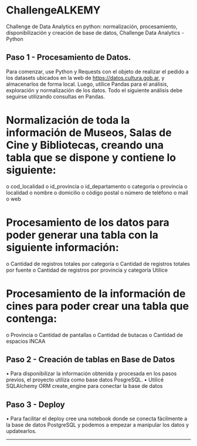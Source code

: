 # ChallengeALKEMY
Challenge de Data Analytics en python: normalización, procesamiento, disponibilización y creación de base de datos, Challenge Data Analytics - Python

## Paso 1 - Procesamiento de Datos.
Para comenzar, use Python y Requests con el objeto de realizar el pedido a los datasets ubicados en la web de  https://datos.cultura.gob.ar, y almacenarlos de forma local. Luego, utilice Pandas para el análisis, exploración y normalización de los datos. Todo el siguiente análisis debe seguirse utilizando consultas en Pandas.
#	Normalización de toda la información de Museos, Salas de Cine y Bibliotecas, creando una tabla que se dispone y contiene lo siguiente:
o cod_localidad
o id_provincia
o id_departamento
o categoría
o provincia
          o localidad
o nombre
o domicilio
o código postal
o número de teléfono
o mail
o web
#	Procesamiento de los datos para poder generar una tabla con la siguiente información:

o Cantidad de registros totales por categoría
o Cantidad de registros totales por fuente
o Cantidad de registros por provincia y categoría Utilice 

#	Procesamiento de la información de cines para poder crear una tabla que contenga:

o Provincia
o Cantidad de pantallas
o Cantidad de butacas
o Cantidad de espacios INCAA
## Paso 2 - Creación de tablas en Base de Datos
•	Para disponibilizar la información obtenida y procesada en los pasos previos, el proyecto utiliza como base datos PosgreSQL.
•	Utilicé SQLAlchemy ORM create_engine para conectar la base de datos

## Paso 3 - Deploy
• Para facilitar el deploy cree una notebook donde se conecta fácilmente a la base de datos PostgreSQL y podemos a empezar a manipular los datos y updatearlos.
________________________________________

